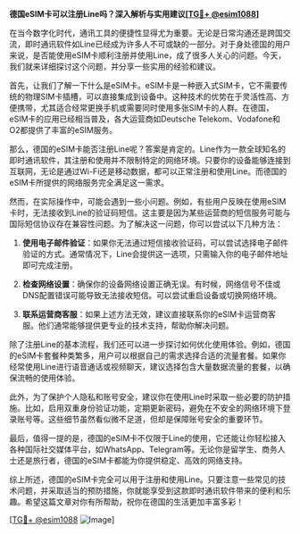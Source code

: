 **德国eSIM卡可以注册Line吗？深入解析与实用建议[[TG💪+ @esim1088](https://t.me/s/esim1088)]**

在当今数字化时代，通讯工具的便捷性显得尤为重要。无论是日常沟通还是跨国交流，即时通讯软件如Line已经成为许多人不可或缺的一部分。对于身处德国的用户来说，是否能使用eSIM卡顺利注册并使用Line，成了很多人关心的问题。今天，我们就来详细探讨这个问题，并分享一些实用的经验和建议。

首先，让我们了解一下什么是eSIM卡。eSIM卡是一种嵌入式SIM卡，它不需要传统的物理SIM卡插槽，可以直接集成到设备中。这种技术的优势在于灵活性高、方便携带，尤其适合经常更换手机或需要同时使用多张SIM卡的人群。在德国，eSIM卡的应用已经相当普及，各大运营商如Deutsche Telekom、Vodafone和O2都提供了丰富的eSIM服务。

那么，德国的eSIM卡能否注册Line呢？答案是肯定的。Line作为一款全球知名的即时通讯软件，其注册和使用并不限制特定的网络环境。只要你的设备能够连接到互联网，无论是通过Wi-Fi还是移动数据，都可以正常注册和使用Line。而德国的eSIM卡所提供的网络服务完全满足这一需求。

然而，在实际操作中，可能会遇到一些小问题。例如，有些用户反映在使用eSIM卡时，无法接收到Line的验证码短信。这主要是因为某些运营商的短信服务可能与国际短信协议存在兼容性问题。为了解决这一问题，你可以尝试以下几种方法：

1. **使用电子邮件验证**：如果你无法通过短信接收验证码，可以尝试选择电子邮件验证的方式。通常情况下，Line会提供这一选项，只需输入你的电子邮件地址即可完成注册。

2. **检查网络设置**：确保你的设备网络设置正确无误。有时候，网络信号不佳或DNS配置错误可能导致无法接收短信。可以尝试重启设备或切换网络环境。

3. **联系运营商客服**：如果上述方法无效，建议直接联系你的eSIM卡运营商客服。他们通常能够提供更专业的技术支持，帮助你解决问题。

除了注册Line的基本流程，我们还可以进一步探讨如何优化使用体验。例如，德国的eSIM卡套餐种类繁多，用户可以根据自己的需求选择合适的流量套餐。如果你经常使用Line进行语音通话或视频聊天，建议选择包含大量数据流量的套餐，以确保流畅的使用体验。

此外，为了保护个人隐私和账号安全，建议你在使用Line时采取一些必要的防护措施。比如，启用双重身份验证功能，定期更新密码，避免在不安全的网络环境下登录账号等。这些细节虽然看似微不足道，但却是保障账号安全的重要环节。

最后，值得一提的是，德国的eSIM卡不仅限于Line的使用，它还能让你轻松接入各种国际社交媒体平台，如WhatsApp、Telegram等。无论你是留学生、商务人士还是旅行者，德国的eSIM卡都能为你提供稳定、高效的网络支持。

综上所述，德国的eSIM卡完全可以用于注册和使用Line。只要注意一些常见的技术问题，并采取适当的预防措施，你就能享受到这款即时通讯软件带来的便利和乐趣。希望这篇文章对你有所帮助，祝你在德国的生活更加丰富多彩！

[[TG💪+ @esim1088](https://t.me/s/esim1088) ![Image](https://i.postimg.cc/4NQfJmqS/Snipaste-2025-05-13-00-14-12.png)]